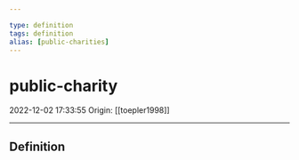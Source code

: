 ```yaml
---

type: definition
tags: definition
alias: [public-charities]
---
```


# public-charity

2022-12-02 17:33:55
Origin: [[toepler1998]]

---

## Definition
